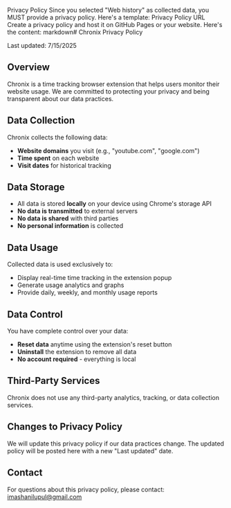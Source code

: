Privacy Policy
Since you selected "Web history" as collected data, you MUST provide a privacy policy. Here's a template:
Privacy Policy URL
Create a privacy policy and host it on GitHub Pages or your website. Here's the content:
markdown# Chronix Privacy Policy

Last updated: 7/15/2025

## Overview
Chronix is a time tracking browser extension that helps users monitor their website usage. We are committed to protecting your privacy and being transparent about our data practices.

## Data Collection
Chronix collects the following data:
- **Website domains** you visit (e.g., "youtube.com", "google.com")
- **Time spent** on each website
- **Visit dates** for historical tracking

## Data Storage
- All data is stored **locally** on your device using Chrome's storage API
- **No data is transmitted** to external servers
- **No data is shared** with third parties
- **No personal information** is collected

## Data Usage
Collected data is used exclusively to:
- Display real-time time tracking in the extension popup
- Generate usage analytics and graphs
- Provide daily, weekly, and monthly usage reports

## Data Control
You have complete control over your data:
- **Reset data** anytime using the extension's reset button
- **Uninstall** the extension to remove all data
- **No account required** - everything is local

## Third-Party Services
Chronix does not use any third-party analytics, tracking, or data collection services.

## Changes to Privacy Policy
We will update this privacy policy if our data practices change. The updated policy will be posted here with a new "Last updated" date.

## Contact
For questions about this privacy policy, please contact: imashanilupul@gmail.com